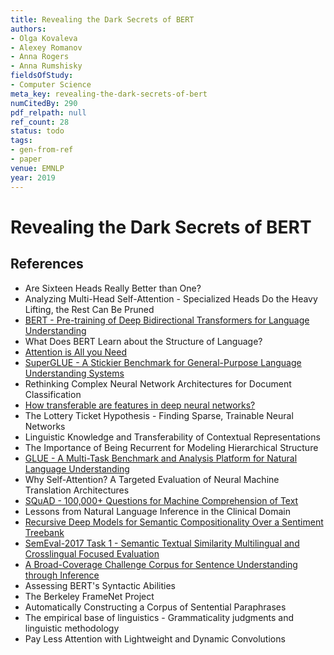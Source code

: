 ```yaml
---
title: Revealing the Dark Secrets of BERT
authors:
- Olga Kovaleva
- Alexey Romanov
- Anna Rogers
- Anna Rumshisky
fieldsOfStudy:
- Computer Science
meta_key: revealing-the-dark-secrets-of-bert
numCitedBy: 290
pdf_relpath: null
ref_count: 28
status: todo
tags:
- gen-from-ref
- paper
venue: EMNLP
year: 2019
---
```


# Revealing the Dark Secrets of BERT

## References

- Are Sixteen Heads Really Better than One?
- Analyzing Multi-Head Self-Attention - Specialized Heads Do the Heavy Lifting, the Rest Can Be Pruned
- [BERT - Pre-training of Deep Bidirectional Transformers for Language Understanding](./bert-pre-training-of-deep-bidirectional-transformers-for-language-understanding.md)
- What Does BERT Learn about the Structure of Language?
- [Attention is All you Need](./attention-is-all-you-need.md)
- [SuperGLUE - A Stickier Benchmark for General-Purpose Language Understanding Systems](./superglue-a-stickier-benchmark-for-general-purpose-language-understanding-systems.md)
- Rethinking Complex Neural Network Architectures for Document Classification
- [How transferable are features in deep neural networks?](./how-transferable-are-features-in-deep-neural-networks.md)
- The Lottery Ticket Hypothesis - Finding Sparse, Trainable Neural Networks
- Linguistic Knowledge and Transferability of Contextual Representations
- The Importance of Being Recurrent for Modeling Hierarchical Structure
- [GLUE - A Multi-Task Benchmark and Analysis Platform for Natural Language Understanding](./glue-a-multi-task-benchmark-and-analysis-platform-for-natural-language-understanding.md)
- Why Self-Attention? A Targeted Evaluation of Neural Machine Translation Architectures
- [SQuAD - 100,000+ Questions for Machine Comprehension of Text](./squad-100-000-questions-for-machine-comprehension-of-text.md)
- Lessons from Natural Language Inference in the Clinical Domain
- [Recursive Deep Models for Semantic Compositionality Over a Sentiment Treebank](./recursive-deep-models-for-semantic-compositionality-over-a-sentiment-treebank.md)
- [SemEval-2017 Task 1 - Semantic Textual Similarity Multilingual and Crosslingual Focused Evaluation](./semeval-2017-task-1-semantic-textual-similarity-multilingual-and-crosslingual-focused-evaluation.md)
- [A Broad-Coverage Challenge Corpus for Sentence Understanding through Inference](./a-broad-coverage-challenge-corpus-for-sentence-understanding-through-inference.md)
- Assessing BERT's Syntactic Abilities
- The Berkeley FrameNet Project
- Automatically Constructing a Corpus of Sentential Paraphrases
- The empirical base of linguistics - Grammaticality judgments and linguistic methodology
- Pay Less Attention with Lightweight and Dynamic Convolutions
